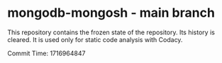 # mongodb-mongosh - main branch

This repository contains the frozen state of the repository.
Its history is cleared. It is used only for static code
analysis with Codacy.

Commit Time: 1716964847